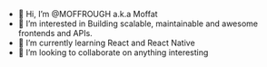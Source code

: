 - 👋 Hi, I’m @MOFFROUGH a.k.a Moffat
- 👀 I’m interested in Building scalable, maintainable and awesome frontends and APIs.
- 🌱 I’m currently learning React and React Native
- 💞️ I’m looking to collaborate on anything interesting

<!---
MOFFROUGH/MOFFROUGH is a ✨ special ✨ repository because its `README.md` (this file) appears on your GitHub profile.
You can click the Preview link to take a look at your changes.
--->
